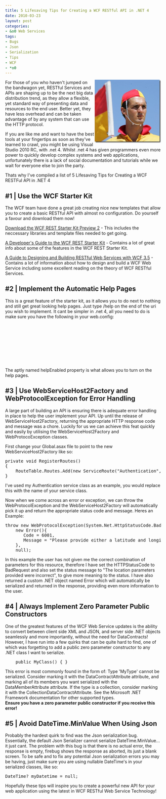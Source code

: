 ```yaml
---
title: 5 Lifesaving Tips for Creating a WCF RESTful API in .NET 4
date: 2010-03-23
layout: post
categories:
- &o0 Web Services
tags:
- Bugs
- Json
- Serialization
- Tips
- WCF
- *o0
---
```


<p><a href="/wp-content/uploads/2010/08/apn_lifesaver_210.jpg"><img style="border-bottom: 0px; border-left: 0px; display: inline; margin-left: 0px; border-top: 0px; margin-right: 0px; border-right: 0px" title="apn_lifesaver_210" border="0" alt="apn_lifesaver_210" align="right" src="/wp-content/uploads/2010/08/apn_lifesaver_210_thumb.jpg" width="214" height="204" /></a>For those of you who haven't jumped on the bandwagon yet, RESTful Services and APIs are shaping up to be the next big data distribution trend, as they allow a flexible, yet standard way of presenting data and resources to the end user. Better yet, they have less overhead and can be taken advantage of by any system that can use the HTTP protocol. </p>  <p>If you are like me and want to have the best tools at your fingertips as soon as they've learned to crawl, you might be using Visual Studio 2010 RC, with .net 4. Whilst .net 4 has given programmers even more power to quickly develop complex systems and web applications, unfortunately there is a lack of social documentation and tutorials while we wait for everyone else to join the party.</p>  <p>Thats why I've compiled a list of 5 Lifesaving Tips for Creating a WCF RESTFul API in .NET 4</p>  <h2>#1 | Use the WCF Starter Kit</h2>  <p>The WCF team have done a great job creating nice new templates that allow you to create a basic RESTful API with almost no configuration. Do yourself a favour and download them now!</p>  <p><a title="WCF REST Starter Kit Preview 2" href="http://aspnet.codeplex.com/releases/view/24644" target="_blank">Download the WCF REST Starter Kit Preview 2</a> - This includes the neccessary libraries and template files needed to get going.</p>  <p><a title="A Developer&#39;s Guide to the WCF REST Starter Kit" href="http://msdn.microsoft.com/en-us/library/ee391967.aspx" target="_blank">A Developer's Guide to the WCF REST Starter Kit</a> - Contains a lot of great info about some of the features in the WCF REST Starter Kit.</p>  <p><a title="A Guide to Designing and Building RESTful Web Services with WCF 3.5" href="http://msdn.microsoft.com/en-us/library/dd203052.aspx" target="_blank">A Guide to Designing and Building RESTful Web Services with WCF 3.5</a> - Contains a lot of information about how to design and build a WCF Web Service including some excellent reading on the theory of WCF RESTful Services.</p>  <h2>#2 | Implement the Automatic Help Pages</h2>  <p>This is a great feature of the starter kit, as it allows you to do next to nothing and still get great looking help pages. Just type /help on the end of the uri you wish to implement. It cant be simpler in .net 4, all you need to do is make sure you have the following in your web.config:</p>  <pre class="prettyprint">  <system.servicemodel>
    <servicehostingenvironment aspnetcompatibilityenabled="true" />
    <standardendpoints>
      <webhttpendpoint>
        <standardendpoint defaultoutgoingresponseformat="Json" helpenabled="true" />
      </webhttpendpoint>
    </standardendpoints>
  </system.servicemodel></pre>

<p>The aptly named helpEnabled property is what allows you to turn on the help pages.</p>

<h2>#3 | Use WebServiceHost2Factory and WebProtocolException for Error Handling</h2>

<p>A large part of building an API is ensuring there is adequate error handling in place to help the user implement your API. Up until the release of WebServiceHost2Factory, returning the appropriate HTTP response code and message was a chore. Luckily for us we can achieve this feat quickly and easily by utilising the WebServiceHost2Factory and WebProtocoException classes.</p>

<p>First change your Global.asax file to point to the new WebServiceHost2Factory like so:</p>

<pre class="prettyprint">private void RegisterRoutes()
{
    RouteTable.Routes.Add(new ServiceRoute(&quot;Authentication&quot;, new WebServiceHost2Factory(), typeof(Authentication)));
}</pre>

<p>I've used my Authentication service class as an example, you would replace this with the name of your service class.</p>

<p>Now when we come across an error or exception, we can throw the WebProtocolException and the WebServiceHost2Factory will automatically pick it up and return the appropriate status code and message. Heres an Example:</p>

<pre class="prettyprint">throw new WebProtocolException(System.Net.HttpStatusCode.BadRequest, &quot;The location parameters provided were incorrect&quot;,
    new Error(){
       Code = 6001,
       Message = &quot;Please provide either a latitude and longitude, OR a location string which represents an address or landmark.&quot;
    },
    null);</pre>

<p>In this example the user has not given me the correct combination of parameters for this resource, therefore I have set the HTTPStatusCode to BadRequest and also set the status message to &quot;The location parameters provided were incorrect&quot;, to give more meaning to the status. I have also returned a custom .NET object named Error which will automatically be serialized and returned in the response, providing even more information to the user.</p>

<h2>#4 | Always Implement Zero Parameter Public Constructors</h2>

<p>One of the greatest features of the WCF Web Service updates is the ability to convert between client side XML and JSON, and server side .NET objects seamlessly and more importantly, without the need for DataContracts! However, I have run into a few quirks that can be quite hard to find, one of which was forgetting to add a public zero parameter constructor to any .NET class I want to serialize.</p>

<pre class="prettyprint">    public MyClass() { }</pre>

<p>This error is most commonly found in the form of: Type 'MyType' cannot be serialized. Consider marking it with the DataContractAttribute attribute, and marking all of its members you want serialized with the DataMemberAttribute attribute. If the type is a collection, consider marking it with the CollectionDataContractAttribute. See the Microsoft .NET Framework documentation for other supported types.
  <br /><b>Ensure you have a zero parameter public constructor if you receive this error!</b></p>

<h2>#5 | Avoid DateTime.MinValue When Using Json</h2>

<p>Probably the hardest quirk to find was the Json serialization bug. Essentially, the default Json Serializer cannot serialize DateTime.MinValue... it just cant. The problem with this bug is that there is no actual error, the response is empty, firebug shows the response as aborted, its just a blank screen. To be safe and to fix any potential Json serialization errors you may be having, just make sure you are using nullable DateTime's in your serialized classes, like so:</p>

<pre class="prettyprint">DateTime? myDatetime = null;</pre>

<p>Hopefully these tips will inspire you to create a powerful new API for your web application using the latest in WCF RESTful Web Service Technology!</p>